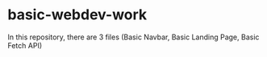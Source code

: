 # basic-webdev-work
In this repository, there are 3 files (Basic Navbar, Basic Landing Page, Basic Fetch API)
